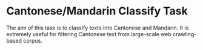 # Cantonese/Mandarin Classify Task

The aim of this task is to classify texts into Cantonese and Mandarin. It is extremely useful for filtering Cantonese text from large-scale web crawling-based corpus.
